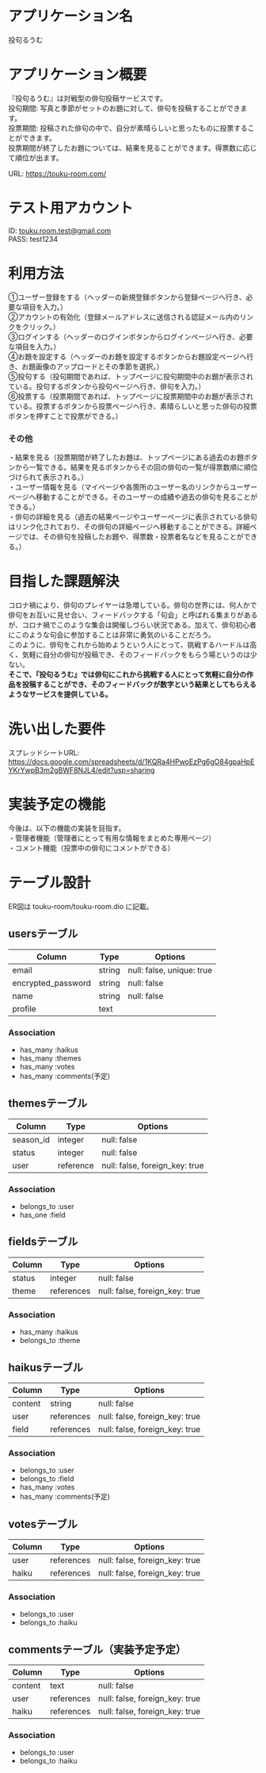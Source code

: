 # アプリケーション名
投句るうむ

# アプリケーション概要
『投句るうむ』は対戦型の俳句投稿サービスです。  
投句期間: 写真と季節がセットのお題に対して、俳句を投稿することができます。  
投票期間: 投稿された俳句の中で、自分が素晴らしいと思ったものに投票することができます。  
投票期間が終了したお題については、結果を見ることができます。得票数に応じて順位が出ます。  

URL: https://touku-room.com/

# テスト用アカウント
ID: touku.room.test@gmail.com  
PASS: test1234

# 利用方法
①ユーザー登録をする（ヘッダーの新規登録ボタンから登録ページへ行き、必要な項目を入力。）  
②アカウントの有効化（登録メールアドレスに送信される認証メール内のリンクをクリック。）  
③ログインする（ヘッダーのログインボタンからログインページへ行き、必要な項目を入力。）  
④お題を設定する（ヘッダーのお題を設定するボタンからお題設定ページへ行き、お題画像のアップロードとその季節を選択。）  
⑤投句する（投句期間であれば、トップページに投句期間中のお題が表示されている。投句するボタンから投句ページへ行き、俳句を入力。）  
⑥投票する（投票期間であれば、トップページに投票期間中のお題が表示されている。投票するボタンから投票ページへ行き、素晴らしいと思った俳句の投票ボタンを押すことで投票ができる。）  
### その他
・結果を見る（投票期間が終了したお題は、トップページにある過去のお題ボタンから一覧できる。結果を見るボタンからその回の俳句の一覧が得票数順に順位づけられて表示される。）  
・ユーザー情報を見る（マイページや各箇所のユーザー名のリンクからユーザーページへ移動することができる。そのユーザーの成績や過去の俳句を見ることができる。）  
・俳句の詳細を見る（過去の結果ページやユーザーページに表示されている俳句はリンク化されており、その俳句の詳細ページへ移動することができる。詳細ページでは、その俳句を投稿したお題や、得票数・投票者名などを見ることができる。）  

# 目指した課題解決
コロナ禍により、俳句のプレイヤーは急増している。俳句の世界には、何人かで俳句をお互いに見せ合い、フィードバックする「句会」と呼ばれる集まりがあるが、コロナ禍でこのような集会は開催しづらい状況である。加えて、俳句初心者にこのような句会に参加することは非常に勇気のいることだろう。  
このように、俳句をこれから始めようという人にとって、挑戦するハードルは高く、気軽に自分の俳句が投稿でき、そのフィードバックをもらう場というのは少ない。  
<b>そこで、『投句るうむ』では俳句にこれから挑戦する人にとって気軽に自分の作品を投稿することができ、そのフィードバックが数字という結果としてもらえるようなサービスを提供している。</b>

# 洗い出した要件
スプレッドシートURL: https://docs.google.com/spreadsheets/d/1KQRa4HPwoEzPg6gO84gpaHpEYKrYwpB3m2gBWF8NJL4/edit?usp=sharing

# 実装予定の機能
今後は、以下の機能の実装を目指す。  
・管理者機能（管理者にとって有用な情報をまとめた専用ページ）  
・コメント機能（投票中の俳句にコメントができる）

# テーブル設計

ER図は touku-room/touku-room.dio に記載。

## usersテーブル
| Column             | Type       | Options                        |
| ------------------ | ---------- | ------------------------------ |
| email              | string     | null: false, unique: true      |
| encrypted_password | string     | null: false                    |
| name               | string     | null: false                    |
| profile            | text       |                                |


### Association
- has_many :haikus
- has_many :themes
- has_many :votes
- has_many :comments(予定)

## themesテーブル
| Column             | Type       | Options                        |
| ------------------ | ---------- | ------------------------------ |
| season_id          | integer    | null: false                    |
| status             | integer    | null: false                    |
| user               | reference  | null: false, foreign_key: true |

### Association
- belongs_to :user
- has_one :field

## fieldsテーブル
| Column             | Type       | Options                        |
| ------------------ | ---------- | ------------------------------ |
| status             | integer    | null: false                    |
| theme              | references | null: false, foreign_key: true |

### Association
- has_many :haikus
- belongs_to :theme

## haikusテーブル
| Column             | Type       | Options                        |
| ------------------ | ---------- | ------------------------------ |
| content            | string     | null: false                    |
| user               | references | null: false, foreign_key: true |
| field              | references | null: false, foreign_key: true |

### Association
- belongs_to :user
- belongs_to :field
- has_many :votes
- has_many :comments(予定)

## votesテーブル
| Column             | Type       | Options                        |
| ------------------ | ---------- | ------------------------------ |
| user               | references | null: false, foreign_key: true |
| haiku              | references | null: false, foreign_key: true |

### Association
- belongs_to :user
- belongs_to :haiku

## commentsテーブル（実装予定予定）
| Column             | Type       | Options                        |
| ------------------ | ---------- | ------------------------------ |
| content            | text       | null: false                    |
| user               | references | null: false, foreign_key: true |
| haiku              | references | null: false, foreign_key: true |

### Association
- belongs_to :user
- belongs_to :haiku